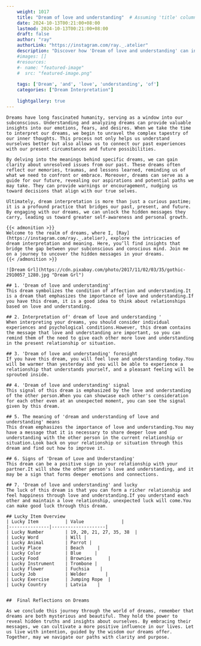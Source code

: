 ```yaml
---
    weight: 1017
    title: "Dream of love and understanding"  # Assuming 'title' column exists
    date: 2024-10-13T00:21:00+08:00
    lastmod: 2024-10-13T00:21:00+08:00
    draft: false
    author: "ray"
    authorLink: "https://instagram.com/ray._.atelier"
    description: "Discover how 'Dream of love and understanding' can interpret your future and uncover its significant meanings in your life."
    #images: []
    #resources:
    #- name: "featured-image"
    #  src: "featured-image.png"
    
    tags: ['Dream', 'and', 'love', 'understanding', 'of']
    categories: ["Dream Interpretation"]
    
    lightgallery: true
---
```

    
    Dreams have long fascinated humanity, serving as a window into our subconscious. Understanding and analyzing dreams can provide valuable insights into our emotions, fears, and desires. When we take the time to interpret our dreams, we begin to unravel the complex tapestry of our inner thoughts. This process not only helps us understand ourselves better but also allows us to connect our past experiences with our present circumstances and future possibilities.
    
    By delving into the meanings behind specific dreams, we can gain clarity about unresolved issues from our past. These dreams often reflect our memories, traumas, and lessons learned, reminding us of what we need to confront or embrace. Moreover, dreams can serve as a guide for our future, revealing our aspirations and potential paths we may take. They can provide warnings or encouragement, nudging us toward decisions that align with our true selves.
    
    Ultimately, dream interpretation is more than just a curious pastime; it is a profound practice that bridges our past, present, and future. By engaging with our dreams, we can unlock the hidden messages they carry, leading us toward greater self-awareness and personal growth.
    
    {{< admonition >}}
    Welcome to the realm of dreams, where I, [Ray](https://instagram.com/ray._.atelier), explore the intricacies of dream interpretation and meaning. Here, you’ll find insights that bridge the gap between your subconscious and conscious mind. Join me on a journey to uncover the hidden messages in your dreams.
    {{< /admonition >}}
    
    ![Dream Grl](https://cdn.pixabay.com/photo/2017/11/02/03/35/gothic-2910057_1280.jpg "Dream Grl")
    
    ## 1. 'Dream of love and understanding'
    This dream symbolizes the condition of affection and understanding.It is a dream that emphasizes the importance of love and understanding.If you have this dream, it is a good idea to think about relationships based on love and understanding.
    
    ## 2. Interpretation of' dream of love and understanding '
    When interpreting your dreams, you should consider individual experiences and psychological conditions.However, this dream contains the message that love and understanding are important, so you can remind them of the need to give each other more love and understanding in the present relationship or situation.
    
    ## 3. 'Dream of love and understanding' foresight
    If you have this dream, you will feel love and understanding today.You will be warmer than yesterday and you will be able to experience a relationship that understands yourself, and a pleasant feeling will be sprouted inside.
    
    ## 4. 'Dream of love and understanding' signal
    This signal of this dream is emphasized by the love and understanding of the other person.When you can showcase each other's consideration for each other even at an unexpected moment, you can see the signal given by this dream.
    
    ## 5. The meaning of 'dream and understanding of love and understanding' means
    This dream emphasizes the importance of love and understanding.You may have a message that it is necessary to share deeper love and understanding with the other person in the current relationship or situation.Look back on your relationship or situation through this dream and find out how to improve it.
    
    ## 6. Signs of 'Dream of Love and Understanding'
    This dream can be a positive sign in your relationship with your partner.It will show the other person's love and understanding, and it may be a sign that forms deeper emotions and connections.
    
    ## 7. 'Dream of love and understanding' and lucky
    The luck of this dream is that you can form a richer relationship and feel happiness through love and understanding.If you understand each other and maintain a love relationship, unexpected luck will come.You can make good luck through this dream.
    
    ## Lucky Item Overview
    | Lucky Item          | Value              |
    |---------------|--------------------|
    | Lucky Number        | 19, 20, 21, 27, 35, 38  |
    | Lucky Word          | Will |
    | Lucky Animal        | Parrot |
    | Lucky Place         | Beach     |
    | Lucky Color         | Blue     |
    | Lucky Food          | Brownies      |
    | Lucky Instrument    | Trombone |
    | Lucky Flower        | Fuchsia    |
    | Lucky Job           | Welder       |
    | Lucky Exercise      | Jumping Rope  |
    | Lucky Country       | Latvia    |
    
    
    ##  Final Reflections on Dreams
    
    As we conclude this journey through the world of dreams, remember that dreams are both mysterious and beautiful. They hold the power to reveal hidden truths and insights about ourselves. By embracing their messages, we can cultivate a more positive influence in our lives. Let us live with intention, guided by the wisdom our dreams offer. Together, may we navigate our paths with clarity and purpose.
    